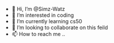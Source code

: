 - 👋 Hi, I’m @Simz-Watz
- 👀 I’m interested in coding
- 🌱 I’m currently learning cs50
- 💞️ I’m looking to collaborate on this feild
- 📫 How to reach me ..

<!---
Simz-Watz/Simz-Watz is a ✨ special ✨ repository because its `README.md` (this file) appears on your GitHub profile.
You can click the Preview link to take a look at your changes.
--->
